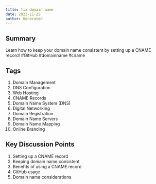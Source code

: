 ```yaml
---
title: fix domain name
date: 2023-11-25
author: Generated
---
```


## Summary
Learn how to keep your domain name consistent by setting up a CNAME record! #GitHub #domainname #cname

## Tags
1. Domain Management
2. DNS Configuration
3. Web Hosting
4. CNAME Records
5. Domain Name System (DNS)
6. Digital Networking
7. Domain Registration
8. Domain Name Servers
9. Domain Name Mapping
10. Online Branding

## Key Discussion Points
1. Setting up a CNAME record
2. Keeping domain name consistent
3. Benefits of using a CNAME record
4. GitHub usage
5. Domain name considerations